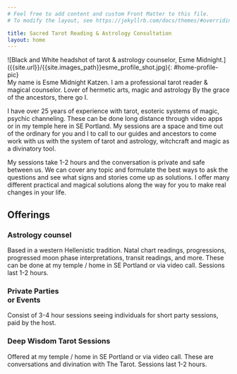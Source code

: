 ```yaml
---
# Feel free to add content and custom Front Matter to this file.
# To modify the layout, see https://jekyllrb.com/docs/themes/#overriding-theme-defaults

title: Sacred Tarot Reading & Astrology Consultation
layout: home
---
```

<section id="home-intro-section" markdown=1>
<div markdown=1 id="home-intro-pic">
![Black and White headshot of tarot & astrology counselor, Esme Midnight.]({{site.url}}/{{site.images_path}}esme_profile_shot.jpg){: #home-profile-pic}
</div>
<div id="home-intro-text" markdown=1>
My name is Esme Midnight Katzen. I am a professional tarot reader &amp; magical counselor. Lover of hermetic arts, magic and astrology By the grace of the ancestors, there go I.

I have over 25 years of experience with tarot, esoteric systems of magic, psychic channeling. These can be done long distance through video apps or in my temple here in SE Portland. My sessions are a space and time out of the ordinary for you and I to call to our guides and ancestors to come work with us with the system of tarot and astrology, witchcraft and magic as a divinatory tool.

My sessions take 1-2 hours and the conversation is private and safe between us. We can cover any topic and formulate the best ways to ask the questions and see what signs and stories come up as solutions. I offer many different practical and magical solutions along the way for you to make real changes in your life.
</div>
</section>
<section id="home-offerings-section">
<h2>Offerings</h2>
<div id="offerings">
<div class="offering-card">
<h3>Astrology counsel</h3>
Based in a western Hellenistic tradition. Natal chart readings, progressions, progressed moon phase interpretations, transit readings, and more. These can be done at my temple / home in SE Portland or via video call. Sessions last 1-2 hours.
</div>
<div class="offering-card">
<h3>Private Parties <br>or Events</h3>
Consist of 3-4 hour sessions seeing individuals for short party sessions, paid by the host.
</div>
<div class="offering-card">
<h3>Deep Wisdom Tarot Sessions</h3>
Offered at my temple / home in SE Portland or via video call. These are conversations and divination with The Tarot. Sessions last 1-2 hours.
</div>
</div>
</section>